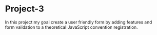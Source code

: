# Project-3
 In this project my goal create a user friendly form by adding features and form validation to a theoretical JavaScript convention registration.
